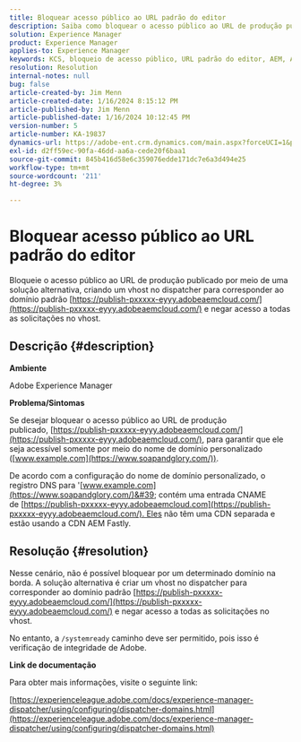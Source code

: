 ```yaml
---
title: Bloquear acesso público ao URL padrão do editor
description: Saiba como bloquear o acesso público ao URL de produção publicado no Adobe Experience Manager.
solution: Experience Manager
product: Experience Manager
applies-to: Experience Manager
keywords: KCS, bloqueio de acesso público, URL padrão do editor, AEM, Adobe Experience Manager, Solução de problemas, Fastly, CDN, DNS, CNAME
resolution: Resolution
internal-notes: null
bug: false
article-created-by: Jim Menn
article-created-date: 1/16/2024 8:15:12 PM
article-published-by: Jim Menn
article-published-date: 1/16/2024 10:12:45 PM
version-number: 5
article-number: KA-19837
dynamics-url: https://adobe-ent.crm.dynamics.com/main.aspx?forceUCI=1&pagetype=entityrecord&etn=knowledgearticle&id=20ac51f0-abb4-ee11-a569-6045bd006268
exl-id: d2ff59ec-90fa-46dd-aa6a-cede20f6baa1
source-git-commit: 845b416d58e6c359076edde171dc7e6a3d494e25
workflow-type: tm+mt
source-wordcount: '211'
ht-degree: 3%

---
```


# Bloquear acesso público ao URL padrão do editor


Bloqueie o acesso público ao URL de produção publicado por meio de uma solução alternativa, criando um vhost no dispatcher para corresponder ao domínio padrão [https://publish-pxxxxx-eyyy.adobeaemcloud.com/](https://publish-pxxxxx-eyyy.adobeaemcloud.com/) e negar acesso a todas as solicitações no vhost.

## Descrição {#description}


<b>Ambiente</b>

Adobe Experience Manager

<b>Problema/Sintomas</b>

Se desejar bloquear o acesso público ao URL de produção publicado, [https://publish-pxxxxx-eyyy.adobeaemcloud.com/](https://publish-pxxxxx-eyyy.adobeaemcloud.com/), para garantir que ele seja acessível somente por meio do nome de domínio personalizado ([www.example.com](https://www.soapandglory.com/)).

De acordo com a configuração do nome de domínio personalizado, o registro DNS para &#39;[www.example.com](https://www.soapandglory.com/)&#39; contém uma entrada CNAME de [https://publish-pxxxxx-eyyy.adobeaemcloud.com](https://publish-pxxxxx-eyyy.adobeaemcloud.com/). Eles não têm uma CDN separada e estão usando a CDN AEM Fastly.


## Resolução {#resolution}


Nesse cenário, não é possível bloquear por um determinado domínio na borda. A solução alternativa é criar um vhost no dispatcher para corresponder ao domínio padrão [https://publish-pxxxxx-eyyy.adobeaemcloud.com/](https://publish-pxxxxx-eyyy.adobeaemcloud.com/) e negar acesso a todas as solicitações no vhost.

No entanto, a `/systemready` caminho deve ser permitido, pois isso é verificação de integridade de Adobe.

<b>Link de documentação</b>

Para obter mais informações, visite o seguinte link:

[https://experienceleague.adobe.com/docs/experience-manager-dispatcher/using/configuring/dispatcher-domains.html](https://experienceleague.adobe.com/docs/experience-manager-dispatcher/using/configuring/dispatcher-domains.html)
